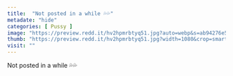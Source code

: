 ```yaml
---
title:  "Not posted in a while 💦💦"
metadate: "hide"
categories: [ Pussy ]
image: "https://preview.redd.it/hv2hpmrbtyq51.jpg?auto=webp&s=ab94276e5ed89df0e183090a5d29f8dfe1c15d57"
thumb: "https://preview.redd.it/hv2hpmrbtyq51.jpg?width=1080&crop=smart&auto=webp&s=38237b2074c4b1d7fed165be90d66afab50dfd73"
visit: ""
---
```

Not posted in a while 💦💦
